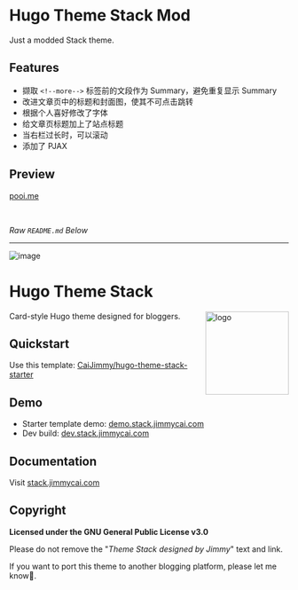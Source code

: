 # Hugo Theme Stack Mod

Just a modded Stack theme.

## Features

- 撷取 `<!--more-->` 标签前的文段作为 Summary，避免重复显示 Summary
- 改进文章页中的标题和封面图，使其不可点击跳转
- 根据个人喜好修改了字体
- 给文章页标题加上了站点标题
- 当右栏过长时，可以滚动
- 添加了 PJAX

## Preview

[pooi.me](https://pooi.me)

<br>

*Raw `README.md` Below*

---

![image](https://user-images.githubusercontent.com/5889006/190859441-141b5f81-8483-40d2-bd96-ebf85616a46d.png)

# Hugo Theme Stack

<img align="right" width="150" alt="logo" src="https://user-images.githubusercontent.com/5889006/190859553-5b229b4f-c476-4cbd-928f-890f5265ca4c.png">

Card-style Hugo theme designed for bloggers.

## Quickstart

Use this template: [CaiJimmy/hugo-theme-stack-starter](https://github.com/CaiJimmy/hugo-theme-stack-starter)

## Demo

* Starter template demo: [demo.stack.jimmycai.com](https://demo.stack.jimmycai.com)
* Dev build: [dev.stack.jimmycai.com](https://dev.stack.jimmycai.com)

## Documentation

Visit [stack.jimmycai.com](https://stack.jimmycai.com)

## Copyright

**Licensed under the GNU General Public License v3.0**

Please do not remove the "*Theme Stack designed by Jimmy*" text and link.

If you want to port this theme to another blogging platform, please let me know🙏.
